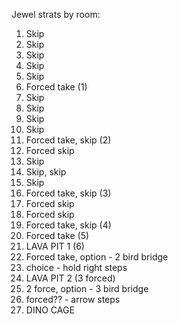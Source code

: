 Jewel strats by room:
1. Skip
2. Skip
3. Skip
4. Skip
5. Skip
6. Forced take (1)
7. Skip
8. Skip
9. Skip
10. Skip
11. Forced take, skip (2)
12. Forced skip
13. Skip
14. Skip, skip
15. Skip
16. Forced take, skip (3)
17. Forced skip
18. Forced skip
19. Forced take, skip (4)
20. Forced take (5)
21. LAVA PIT 1 (6)
22. Forced take, option - 2 bird bridge
23. choice - hold right steps
24. LAVA PIT 2 (3 forced)
25. 2 force, option - 3 bird bridge
26. forced?? - arrow steps
27. DINO CAGE
